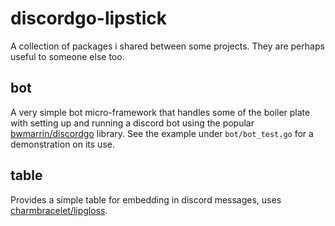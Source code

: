 # discordgo-lipstick

A collection of packages i shared between some projects. They are perhaps useful to someone else too.

## bot

A very simple bot micro-framework that handles some of the boiler plate with setting up and running a
discord bot using the popular [bwmarrin/discordgo](https://github.com/bwmarrin/discordgo) library. See
the example under `bot/bot_test.go` for a demonstration on its use.

## table

Provides a simple table for embedding in discord messages, uses [charmbracelet/lipgloss](https://github.com/charmbracelet/lipgloss).

